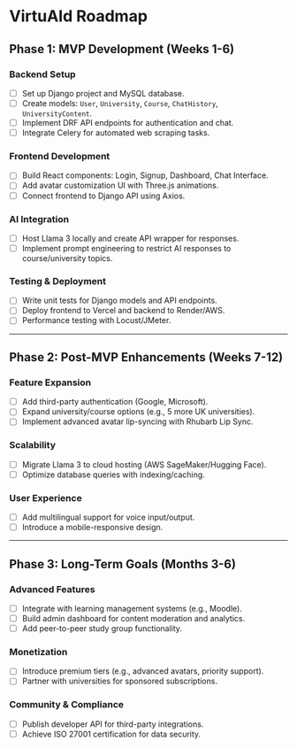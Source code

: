 # VirtuAId Roadmap

## Phase 1: MVP Development (Weeks 1-6)
### Backend Setup
- [ ] Set up Django project and MySQL database.  
- [ ] Create models: `User`, `University`, `Course`, `ChatHistory`, `UniversityContent`.  
- [ ] Implement DRF API endpoints for authentication and chat.  
- [ ] Integrate Celery for automated web scraping tasks.  

### Frontend Development
- [ ] Build React components: Login, Signup, Dashboard, Chat Interface.  
- [ ] Add avatar customization UI with Three.js animations.  
- [ ] Connect frontend to Django API using Axios.  

### AI Integration
- [ ] Host Llama 3 locally and create API wrapper for responses.  
- [ ] Implement prompt engineering to restrict AI responses to course/university topics.  

### Testing & Deployment
- [ ] Write unit tests for Django models and API endpoints.  
- [ ] Deploy frontend to Vercel and backend to Render/AWS.  
- [ ] Performance testing with Locust/JMeter.  

---

## Phase 2: Post-MVP Enhancements (Weeks 7-12)
### Feature Expansion
- [ ] Add third-party authentication (Google, Microsoft).  
- [ ] Expand university/course options (e.g., 5 more UK universities).  
- [ ] Implement advanced avatar lip-syncing with Rhubarb Lip Sync.  

### Scalability
- [ ] Migrate Llama 3 to cloud hosting (AWS SageMaker/Hugging Face).  
- [ ] Optimize database queries with indexing/caching.  

### User Experience
- [ ] Add multilingual support for voice input/output.  
- [ ] Introduce a mobile-responsive design.  

---

## Phase 3: Long-Term Goals (Months 3-6)
### Advanced Features
- [ ] Integrate with learning management systems (e.g., Moodle).  
- [ ] Build admin dashboard for content moderation and analytics.  
- [ ] Add peer-to-peer study group functionality.  

### Monetization
- [ ] Introduce premium tiers (e.g., advanced avatars, priority support).  
- [ ] Partner with universities for sponsored subscriptions.  

### Community & Compliance
- [ ] Publish developer API for third-party integrations.  
- [ ] Achieve ISO 27001 certification for data security.  